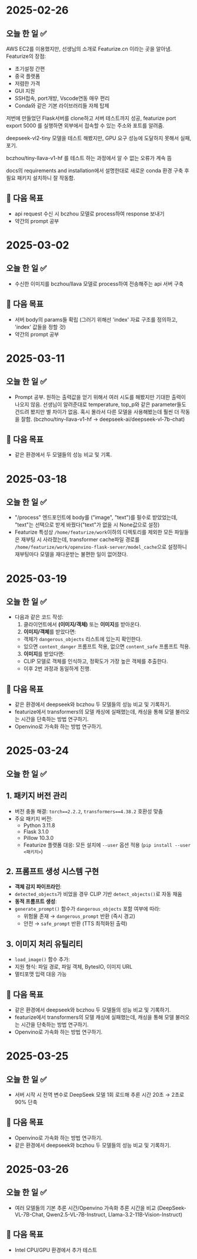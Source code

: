 # 2025-02-26

## 오늘 한 일 ✅

AWS EC2를 이용했지만, 선생님의 소개로 Featurize.cn 이라는 곳을 알아냄.
Featurize의 장점:

- 초기설정 간편
- 중국 플랫폼
- 저렴한 가격
- GUI 지원
- SSH접속, port개방, Vscode연동 매우 편리
- Conda와 같은 기본 라이브러리들 자체 탑제

저번에 만들었던 Flask서버를 clone하고 서버 테스트까지 성공, featurize port export 5000 를 실행하면 외부에서 접속할 수 있는 주소와 포트를 알려줌.

deepseek-vl2-tiny 모델을 테스트 해봤지만, GPU 요구 성능에 도달하지 못해서 실패, 포기.

bczhou/tiny-llava-v1-hf 를 테스트 하는 과정에서 알 수 없는 오류가 계속 뜸

docs의 requirements and installation에서 설명한대로 새로운 conda 환경 구축 후 필요 패키지 설치하니 잘 작동함.

## 🎯 다음 목표

- api request 수신 시 bczhou 모델로 process하여 response 보내기
- 약간의 prompt 공부

# 2025-03-02

## 오늘 한 일 ✅

- 수신한 이미지를 bczhou/llava 모델로 process하여 전송해주는 api 서버 구축

## 🎯 다음 목표

- 서버 body의 params들 확립 (그러기 위해선 'index' 자료 구조를 정의하고, 'index' 값들을 정할 것)
- 약간의 prompt 공부

# 2025-03-11

## 오늘 한 일 ✅

- Prompt 공부. 원하는 출력값을 얻기 위해서 여러 시도를 해봤지만 기대한 출력이 나오지 않음. 
선생님이 알려준대로 temperature, top_p와 같은 parameter들도 건드려 봤지만 별 차이가 없음.
혹시 몰라서 다른 모델을 사용해봤는데 훨씬 더 작동을 잘함.
(bczhou/tiny-llava-v1-hf -> deepseek-ai/deepseek-vl-7b-chat)

## 🎯 다음 목표

- 같은 환경에서 두 모델들의 성능 비교 및 기록.

# 2025-03-18

## 오늘 한 일 ✅

- "/process" 엔드포인트에 body를 ("image", "text")를 필수로 받았었는데, "text"는 선택으로 받게 바꿨다("text"가 없을 시 None값으로 설정)
- Featurize 특성상 `/home/featurize/work`이하의 디렉토리를 제외한 모든 파일들은 재부팅 시 사라졌는데, transformer cache파일 경로를 `/home/featurize/work/openvino-flask-server/model_cache`으로 설정하니 재부팅마다 모델을 재다운받는 불편한 일이 없어졌다.

# 2025-03-19

## 오늘 한 일 ✅

- 다음과 같은 코드 작성:
    1. 클라이언트에서 **(이미지/객체)** 또는 **이미지**를 받아온다.
    2. **이미지/객체**를 받았다면:  
    - 객체가 `dangerous_objects` 리스트에 있는지 확인한다.  
    - 있으면 `content_danger` 프롬프트 적용, 없으면 `content_safe` 프롬프트 적용.  
    3. **이미지**를 받았다면:  
    - CLIP 모델로 객체를 인식하고, 정확도가 가장 높은 객체를 추출한다.  
    - 이후 2번 과정과 동일하게 진행.

## 🎯 다음 목표

- 같은 환경에서 deepseek와 bczhou 두 모델들의 성능 비교 및 기록하기.
- featurize에서 transformers의 모델 캐싱에 실패했는데, 캐싱을 통해 모델 불러오는 시간을 단축하는 방법 연구하기.
- Openvino로 가속화 하는 방법 연구하기.

# 2025-03-24

## 오늘 한 일 ✅

## 1. 패키지 버전 관리

- 버전 충돌 해결: `torch==2.2.2`, `transformers==4.38.2` 호환성 맞춤
- 주요 패키지 버전:
    - Python 3.11.8
    - Flask 3.1.0
    - Pillow 10.3.0
    - Featurize 플랫폼 대응: 모든 설치에 `--user` 옵션 적용 (`pip install --user <패키지>`)

## 2. 프롬프트 생성 시스템 구현

- **객체 감지 파이프라인**:
- `detected_objects`가 비었을 경우 CLIP 기반 `detect_objects()`로 자동 채움
- **동적 프롬프트 생성**:
- `generate_prompt()` 함수가 `dangerous_objects` 포함 여부에 따라:
  - 위험물 존재 → `dangerous_prompt` 반환 (즉시 경고)
  - 안전 → `safe_prompt` 반환 (TTS 최적화된 출력)

## 3. 이미지 처리 유틸리티

- `load_image()` 함수 추가:
- 지원 형식: 파일 경로, 파일 객체, BytesIO, 이미지 URL
- 멀티포맷 입력 대응 가능

## 🎯 다음 목표

- 같은 환경에서 deepseek와 bczhou 두 모델들의 성능 비교 및 기록하기.
- featurize에서 transformers의 모델 캐싱에 실패했는데, 캐싱을 통해 모델 불러오는 시간을 단축하는 방법 연구하기.
- Openvino로 가속화 하는 방법 연구하기.

# 2025-03-25

## 오늘 한 일 ✅

- 서버 시작 시 전역 변수로 DeepSeek 모델 1회 로드해 추론 시간 20초 → 2초로 90% 단축

## 🎯 다음 목표

- Openvino로 가속화 하는 방법 연구하기.
- 같은 환경에서 deepseek와 bczhou 두 모델들의 성능 비교 및 기록하기.

# 2025-03-26

## 오늘 한 일 ✅

- 여러 모델들의 기본 추론 시간/Openvino 가속화 추론 시간을 비교 (DeepSeek-VL-7B-Chat, Qwen2.5-VL-7B-Instruct, Llama-3.2-11B-Vision-Instruct)

## 🎯 다음 목표

- Intel CPU/GPU 환경에서 추가 테스트
